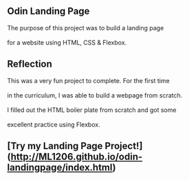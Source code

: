 ## Odin Landing Page
The purpose of this project was to build a landing page <br></br>
for a website using HTML, CSS & Flexbox. 

## Reflection
This was a very fun project to complete. For the first time<br></br>
in the curriculum, I was able to build a webpage from scratch.<br></br>
I filled out the HTML boiler plate from scratch and got some <br></br>
excellent practice using Flexbox.

## [Try my Landing Page Project!] (http://ML1206.github.io/odin-landingpage/index.html)